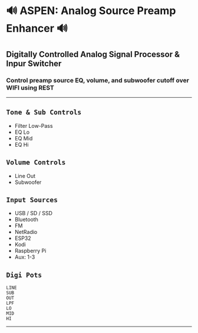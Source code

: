 # 🔊 ASPEN: Analog Source Preamp Enhancer 🔊
## Digitally Controlled Analog Signal Processor & Inpur Switcher
### Control preamp source EQ, volume, and subwoofer cutoff over WIFI using REST

---

## `Tone & Sub Controls`
* Filter Low-Pass
* EQ Lo
* EQ Mid
* EQ Hi

## `Volume Controls`
* Line Out
* Subwoofer

## `Input Sources`
* USB / SD / SSD
* Bluetooth
* FM
* NetRadio
* ESP32
* Kodi
* Raspberry Pi
* Aux: 1-3

## `Digi Pots`

    LINE
    SUB
    OUT
    LPF
    LO
    MID
    HI

---
